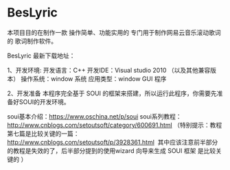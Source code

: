 # BesLyric
本项目目的在制作一款 操作简单、功能实用的 专门用于制作网易云音乐滚动歌词的 歌词制作软件。

BesLyric 最新下载地址：

1、开发环境:
开发语言：C++
开发IDE：Visual studio 2010 （以及其他兼容版本）
操作系统：window 系统
应用类型：window GUI 程序

2、开发准备
本程序完全基于 SOUI 的框架来搭建，所以运行此程序，你需要先准备好SOUI的开发环境。

soui基本介绍：https://www.oschina.net/p/soui
soui系列教程：http://www.cnblogs.com/setoutsoft/category/600691.html
（特别提示：教程第七篇是比较关键的一篇：http://www.cnblogs.com/setoutsoft/p/3928361.html  其中应该注意前半部分的教程是失效的了，后半部分提到的使用wizard 向导来生成 SOUI 框架 是比较关键的 ）
 
